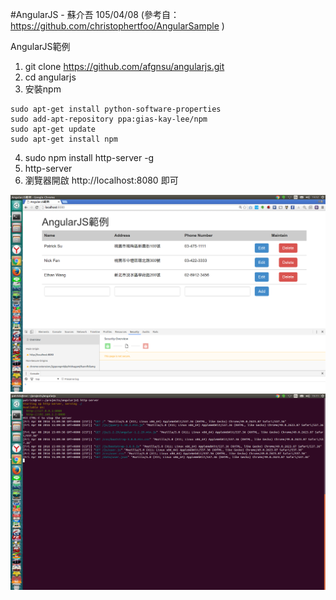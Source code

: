 #AngularJS - 蘇介吾 105/04/08
(參考自： https://github.com/christophertfoo/AngularSample )

AngularJS範例

1. git clone https://github.com/afgnsu/angularjs.git
2. cd angularjs
3. 安裝npm
```
sudo apt-get install python-software-properties
sudo add-apt-repository ppa:gias-kay-lee/npm
sudo apt-get update
sudo apt-get install npm
```
4. sudo npm install http-server -g
5. http-server
6. 瀏覽器開啟 http://localhost:8080 即可

![Demo](https://github.com/afgnsu/angularjs/blob/master/DEMO.png)
![Demo2](https://github.com/afgnsu/angularjs/blob/master/DEMO2.png)
